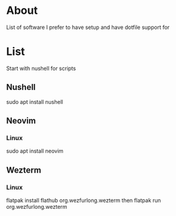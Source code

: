 # About

List of software I prefer to have setup and have dotfile support for

# List

Start with nushell for scripts

## Nushell 
sudo apt install nushell

## Neovim

### Linux
sudo apt install neovim

## Wezterm
### Linux
flatpak install flathub org.wezfurlong.wezterm
then 
flatpak run org.wezfurlong.wezterm



